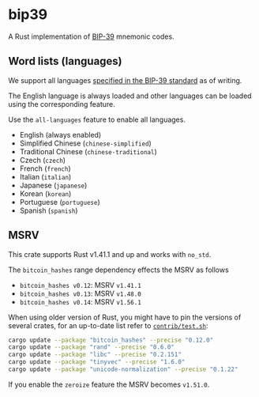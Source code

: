 bip39
=====

A Rust implementation of [BIP-39](https://github.com/bitcoin/bips/blob/master/bip-0039.mediawiki)
mnemonic codes.


## Word lists (languages)

We support all languages
[specified in the BIP-39 standard](https://github.com/bitcoin/bips/blob/master/bip-0039/bip-0039-wordlists.md)
as of writing.

The English language is always loaded and other languages can be loaded using the corresponding feature.

Use the `all-languages` feature to enable all languages.

- English (always enabled)
- Simplified Chinese (`chinese-simplified`)
- Traditional Chinese (`chinese-traditional`)
- Czech (`czech`)
- French (`french`)
- Italian (`italian`)
- Japanese (`japanese`)
- Korean (`korean`)
- Portuguese (`portuguese`)
- Spanish (`spanish`)


## MSRV

This crate supports Rust v1.41.1 and up and works with `no_std`.

The `bitcoin_hashes` range dependency effects the MSRV as follows

- `bitcoin_hashes v0.12`: MSRV `v1.41.1`
- `bitcoin_hashes v0.13`: MSRV `v1.48.0`
- `bitcoin_hashes v0.14`: MSRV `v1.56.1`

When using older version of Rust, you might have to pin the versions of several crates, for an up-to-date list refer to [`contrib/test.sh`](contrib/test.sh):
 
```bash
cargo update --package "bitcoin_hashes" --precise "0.12.0"
cargo update --package "rand" --precise "0.6.0"
cargo update --package "libc" --precise "0.2.151"
cargo update --package "tinyvec" --precise "1.6.0"
cargo update --package "unicode-normalization" --precise "0.1.22"
```

If you enable the `zeroize` feature the MSRV becomes `v1.51.0`.
